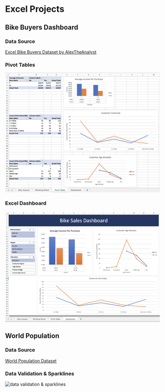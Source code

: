 # Excel Projects
<h2>Bike Buyers Dashboard</h2>
<h3>Data Source</h3> 
<a href="https://github.com/AlexTheAnalyst/Excel-Tutorial/blob/main/Excel%20Project%20Dataset.xlsx">Excel Bike Buyers Dataset by AlexTheAnalyst</a>
<h3>Pivot Tables</h3> 
<img src="https://github.com/ptorres1126/Bike-Buyers/blob/297eb3900ea540f30e0b6b17f72909b46071b826/bike_buyers_pivot_tables.png" alt="bike buyers pivot tables">
<h3>Excel Dashboard</h3> 
<img src="https://github.com/ptorres1126/Bike-Buyers/blob/297eb3900ea540f30e0b6b17f72909b46071b826/bike_buyers_dashboard.png" alt="bike buyers dashboard">

<h2>World Population</h2>
<h3>Data Source</h3>
<a href="https://www.kaggle.com/datasets/iamsouravbanerjee/world-population-dataset">World Population Dataset</a>
<h3>Data Validation & Sparklines</h3> 
<img src="https://github.com/ptorres1126/Excel-Projects/blob/main/Excel%20Data%20Validation%20%26%20Sparklines.png" alt="data validation & sparklines">
